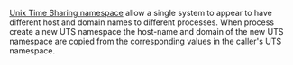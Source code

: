 [Unix Time Sharing namespace](https://en.wikipedia.org/wiki/Linux_namespaces) allow a single system to appear to have different host and domain names to different processes.
When process create a new UTS namespace the host-name and domain of the new UTS namespace are copied from the corresponding values in the caller's UTS namespace.